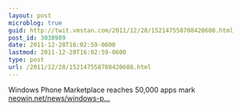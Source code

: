 ```yaml
---
layout: post
microblog: true
guid: http://twit.vmstan.com/2011/12/28/152147558708420608.html
post_id: 3038989
date: 2011-12-28T16:02:59-0600
lastmod: 2011-12-28T16:02:59-0600
type: post
url: /2011/12/28/152147558708420608.html
---
```

Windows Phone Marketplace reaches 50,000 apps mark <a href="http://www.neowin.net/news/windows-phone-marketplace-reaches-50000-apps-mark">neowin.net/news/windows-p…</a>
